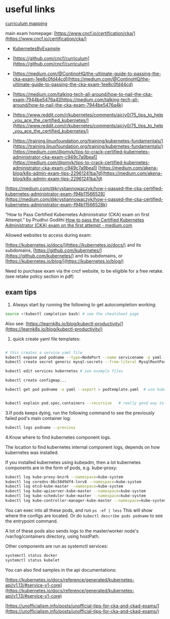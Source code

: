 # useful links

[curriculum mapping](https://github.com/walidshaari/Kubernetes-Certified-Administrator)

main exam homepage: [https://www.cncf.io/certification/cka/](https://www.cncf.io/certification/cka/)

- [KubernetesByExample](http://kubernetesbyexample.com/)

- [https://github.com/cncf/curriculum](https://github.com/cncf/curriculum)
- [https://medium.com/@ContinoHQ/the-ultimate-guide-to-passing-the-cka-exam-1ee8c0fd44cd](https://medium.com/@ContinoHQ/the-ultimate-guide-to-passing-the-cka-exam-1ee8c0fd44cd)
- [https://medium.com/talking-tech-all-around/how-to-nail-the-cka-exam-7944be5476a4](https://medium.com/talking-tech-all-around/how-to-nail-the-cka-exam-7944be5476a4k)
- [https://www.reddit.com/r/kubernetes/comments/ajcjy0/75_tips_to_help_you_ace_the_certified_kubernetes/](https://www.reddit.com/r/kubernetes/comments/ajcjy0/75_tips_to_help_you_ace_the_certified_kubernetes/)
- [https://training.linuxfoundation.org/training/kubernetes-fundamentals/](https://training.linuxfoundation.org/training/kubernetes-fundamentals/)
[https://medium.com/@pmvk/tips-to-crack-certified-kubernetes-administrator-cka-exam-c949c7a9bea1](https://medium.com/@pmvk/tips-to-crack-certified-kubernetes-administrator-cka-exam-c949c7a9bea1)
[https://medium.com/akena-blog/k8s-admin-exam-tips-22961241ba7d](https://medium.com/akena-blog/k8s-admin-exam-tips-22961241ba7d)

[https://medium.com/@krystiannowaczyk/how-i-passed-the-cka-certified-kubernetes-administrator-exam-f94b11566528](https://medium.com/@krystiannowaczyk/how-i-passed-the-cka-certified-kubernetes-administrator-exam-f94b11566528k)

“How to Pass Certified Kubernetes Administrator (CKA) exam on first Attempt.” by Prudhvi Godithi [How to pass the Certified Kubernetes Administrator (CKA) exam on the first attempt - medium.com](https://link.medium.com/vZfmibZtbW)

Allowed websites to access during exam:

 [https://kubernetes.io/docs/](https://kubernetes.io/docs/) and its subdomains,
 [https://github.com/kubernetes/](https://github.com/kubernetes/) and its subdomains,
 or [https://kubernetes.io/blog/](https://kubernetes.io/blog/)

Need to purchase exam via the cncf website, to be eligible for a free retake. (see retake policy section in pdf)

## exam tips

1. Always start by running the following to get autocompletion working:

```bash
source <(kubectl completion bash) # see the cheatsheet page
```

Also see: [https://learnk8s.io/blog/kubectl-productivity/](https://learnk8s.io/blog/kubectl-productivity/)

1. quick create yaml file templates:

```bash

# this creates a service yaml file
kubectl expose pod podname --type=NodePort --name servicename -o yaml --dry-run
kubectl create secret generic mysql-secrets --from-literal MysqlRootPassword=password123 --dry-run -o yaml

kubectl edit services kubernetes # see example files

kubectl create configmap...

kubectl get pod podname -o yaml --export > podtemplate.yaml  # use kube-system namespace objects as templates.


kubectl explain pod.spec.containers --recursive   # really good way to see a quick overall yaml structure.
```

3.If pods keeps dying, run the following command to see the previously failed pod's main container log:

```bash
kubectl logs podname --previous
```

4.Know where to find kubernetes component logs.

The location to find kubernetes internal component logs, depends on how kubernetes was installed.

If you installed kubernetes using kubeadm, then a lot kubernetes components are in the form of pods, e.g. kube-proxy:

```bash
kubectl log kube-proxy-bnzr6 --namespace=kube-system
kubectl log coredns-86c58d9df4-lnrv8 --namespace=kube-system
kubectl log etcd-kube-master --namespace=kube-system
kubectl log kube-apiserver-kube-master --namespace=kube-system
kubectl log kube-scheduler-kube-master --namespace=kube-system
kubectl log kube-controller-manager-kube-master --namespace=kube-system
```

You can exec into all these pods, and run `ps -ef | less` This will show where the configs are located. Or do `kubectl describe pods podname` to see the entrypoint command.

A lot of these pods also sends logs to the master/worker node's /var/log/containers directory, using hostPath.

Other components are run as systemctl services:

```bash
systemctl status docker
systemctl status kubelet
```

You can also find samples in the api documentations:

[https://kubernetes.io/docs/reference/generated/kubernetes-api/v1.13/#service-v1-core](https://kubernetes.io/docs/reference/generated/kubernetes-api/v1.13/#service-v1-core)

[https://unofficialism.info/posts/unofficial-tips-for-cka-and-ckad-exams/](https://unofficialism.info/posts/unofficial-tips-for-cka-and-ckad-exams/)